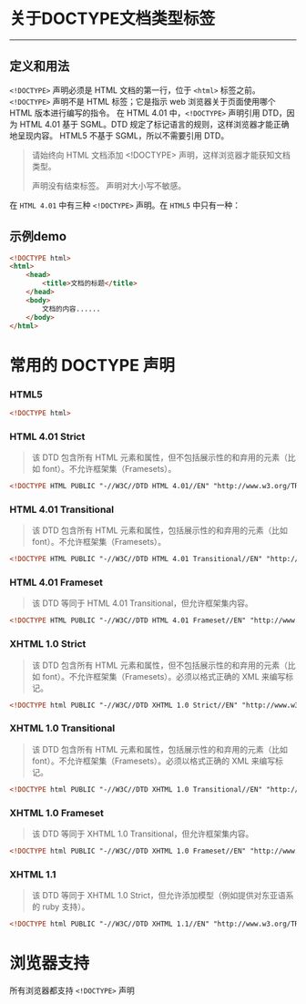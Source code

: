 # 关于DOCTYPE文档类型标签

---

## 定义和用法

`<!DOCTYPE>` 声明必须是 HTML 文档的第一行，位于 `<html>` 标签之前。
`<!DOCTYPE>` 声明不是 HTML 标签；它是指示 web 浏览器关于页面使用哪个 HTML 版本进行编写的指令。
在 HTML 4.01 中，`<!DOCTYPE>` 声明引用 DTD，因为 HTML 4.01 基于 SGML。DTD 规定了标记语言的规则，这样浏览器才能正确地呈现内容。
HTML5 不基于 SGML，所以不需要引用 DTD。

> 请始终向 HTML 文档添加 <!DOCTYPE> 声明，这样浏览器才能获知文档类型。  
> <!DOCTYPE> 声明没有结束标签。  
> <!DOCTYPE> 声明对大小写不敏感。  

在 `HTML 4.01` 中有三种 `<!DOCTYPE>` 声明。在 `HTML5` 中只有一种：



## 示例demo

```html
<!DOCTYPE html>
<html>
	<head>
		<title>文档的标题</title>
	</head>
	<body>
		文档的内容......
	</body>
</html>
```



# 常用的 DOCTYPE 声明

### HTML5

```html
<!DOCTYPE html>
```


### HTML 4.01 Strict

> 该 DTD 包含所有 HTML 元素和属性，但不包括展示性的和弃用的元素（比如 font）。不允许框架集（Framesets）。

```html
<!DOCTYPE HTML PUBLIC "-//W3C//DTD HTML 4.01//EN" "http://www.w3.org/TR/html4/strict.dtd">
```


### HTML 4.01 Transitional

> 该 DTD 包含所有 HTML 元素和属性，包括展示性的和弃用的元素（比如 font）。不允许框架集（Framesets）。

```html
<!DOCTYPE HTML PUBLIC "-//W3C//DTD HTML 4.01 Transitional//EN" "http://www.w3.org/TR/html4/loose.dtd">
```


### HTML 4.01 Frameset

> 该 DTD 等同于 HTML 4.01 Transitional，但允许框架集内容。

```html
<!DOCTYPE HTML PUBLIC "-//W3C//DTD HTML 4.01 Frameset//EN" "http://www.w3.org/TR/html4/frameset.dtd">
```


### XHTML 1.0 Strict

>该 DTD 包含所有 HTML 元素和属性，但不包括展示性的和弃用的元素（比如 font）。不允许框架集（Framesets）。必须以格式正确的 XML 来编写标记。

```html
<!DOCTYPE html PUBLIC "-//W3C//DTD XHTML 1.0 Strict//EN" "http://www.w3.org/TR/xhtml1/DTD/xhtml1-strict.dtd">
```


### XHTML 1.0 Transitional

>该 DTD 包含所有 HTML 元素和属性，包括展示性的和弃用的元素（比如 font）。不允许框架集（Framesets）。必须以格式正确的 XML 来编写标记。

```html
<!DOCTYPE html PUBLIC "-//W3C//DTD XHTML 1.0 Transitional//EN" "http://www.w3.org/TR/xhtml1/DTD/xhtml1-transitional.dtd">
```

### XHTML 1.0 Frameset

>该 DTD 等同于 XHTML 1.0 Transitional，但允许框架集内容。

```html
<!DOCTYPE html PUBLIC "-//W3C//DTD XHTML 1.0 Frameset//EN" "http://www.w3.org/TR/xhtml1/DTD/xhtml1-frameset.dtd">
```


### XHTML 1.1

>该 DTD 等同于 XHTML 1.0 Strict，但允许添加模型（例如提供对东亚语系的 ruby 支持）。

```html
<!DOCTYPE html PUBLIC "-//W3C//DTD XHTML 1.1//EN" "http://www.w3.org/TR/xhtml11/DTD/xhtml11.dtd">
```


# 浏览器支持

所有浏览器都支持 `<!DOCTYPE>` 声明